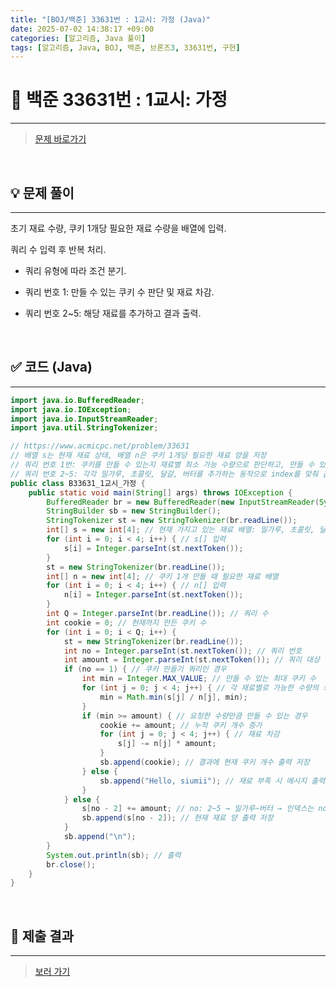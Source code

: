 ```yaml
---
title: "[BOJ/백준] 33631번 : 1교시: 가정 (Java)"
date: 2025-07-02 14:38:17 +09:00
categories: [알고리즘, Java 풀이]
tags: [알고리즘, Java, BOJ, 백준, 브론즈3, 33631번, 구현]
---
```


<!-- ========================================================================== -->

# 📘 백준 33631번 : 1교시: 가정 

---

> [문제 바로가기](https://www.acmicpc.net/problem/33631)

<br>

<!-- ========================================================================== -->

## 💡 문제 풀이

---

초기 재료 수량, 쿠키 1개당 필요한 재료 수량을 배열에 입력.

쿼리 수 입력 후 반복 처리.

+ 쿼리 유형에 따라 조건 분기.

+ 쿼리 번호 1: 만들 수 있는 쿠키 수 판단 및 재료 차감.

+ 쿼리 번호 2~5: 해당 재료를 추가하고 결과 출력.

<br>

<!-- ========================================================================== -->

## ✅ 코드 (Java)

---

```java
import java.io.BufferedReader;
import java.io.IOException;
import java.io.InputStreamReader;
import java.util.StringTokenizer;

// https://www.acmicpc.net/problem/33631
// 배열 s는 현재 재료 상태, 배열 n은 쿠키 1개당 필요한 재료 양을 저장
// 쿼리 번호 1번: 쿠키를 만들 수 있는지 재료별 최소 가능 수량으로 판단하고, 만들 수 있으면 최소 수량만큼 재료 차감 및 만든 쿠키 개수 증가
// 쿼리 번호 2~5: 각각 밀가루, 초콜릿, 달걀, 버터를 추가하는 동작으로 index를 맞춰 값을 더하고 출력
public class B33631_1교시_가정 {
	public static void main(String[] args) throws IOException {
		BufferedReader br = new BufferedReader(new InputStreamReader(System.in));
		StringBuilder sb = new StringBuilder();
		StringTokenizer st = new StringTokenizer(br.readLine());
		int[] s = new int[4]; // 현재 가지고 있는 재료 배열: 밀가루, 초콜릿, 달걀, 버터
		for (int i = 0; i < 4; i++) { // s[] 입력
			s[i] = Integer.parseInt(st.nextToken());
		}
		st = new StringTokenizer(br.readLine());
		int[] n = new int[4]; // 쿠키 1개 만들 때 필요한 재료 배열
		for (int i = 0; i < 4; i++) { // n[] 입력
			n[i] = Integer.parseInt(st.nextToken());
		}
		int Q = Integer.parseInt(br.readLine()); // 쿼리 수
		int cookie = 0; // 현재까지 만든 쿠키 수
		for (int i = 0; i < Q; i++) {
			st = new StringTokenizer(br.readLine());
			int no = Integer.parseInt(st.nextToken()); // 쿼리 번호
			int amount = Integer.parseInt(st.nextToken()); // 쿼리 대상 양
			if (no == 1) { // 쿠키 만들기 쿼리인 경우
				int min = Integer.MAX_VALUE; // 만들 수 있는 최대 쿠키 수
				for (int j = 0; j < 4; j++) { // 각 재료별로 가능한 수량의 최솟값 계산
					min = Math.min(s[j] / n[j], min);
				}
				if (min >= amount) { // 요청한 수량만큼 만들 수 있는 경우
					cookie += amount; // 누적 쿠키 개수 증가
					for (int j = 0; j < 4; j++) { // 재료 차감
						s[j] -= n[j] * amount;
					}
					sb.append(cookie); // 결과에 현재 쿠키 개수 출력 저장
				} else {
					sb.append("Hello, siumii"); // 재료 부족 시 메시지 출력 저장
				}
			} else {
				s[no - 2] += amount; // no: 2~5 → 밀가루~버터 → 인덱스는 no - 2
				sb.append(s[no - 2]); // 현재 재료 양 출력 저장
			}
			sb.append("\n");
		}
		System.out.println(sb); // 출력
		br.close();
	}
}
```

<br>

<!-- ========================================================================== -->

## 💾 제출 결과

---

> [보러 가기](https://www.acmicpc.net/status?from_mine=1&problem_id=33631&user_id=juyn2000)

<br>

<!-- ========================================================================== -->

<!-- ## 🧩 새롭게 알게 된 점

---



<br> -->

<!-- ========================================================================== -->

<!--

## 🔗 참고한 자료

---

- []()

- []()

<br>
-->
